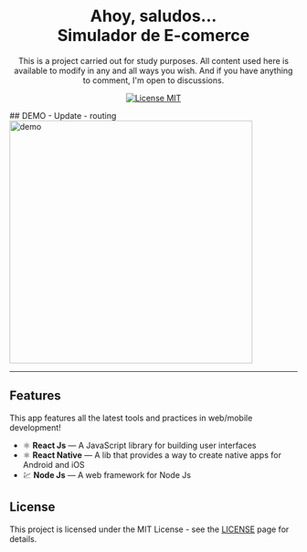 
<h1 align="center">

<br>
Ahoy, saludos... 
<br>
Simulador de E-comerce
</h1>

<p align="center">This is a project carried out for study purposes. All content used here is available to modify in any and all ways you wish.
And if you have anything to comment, I'm open to discussions.</p>

<p align="center">
  <a href="https://opensource.org/licenses/MIT">
    <img src="https://img.shields.io/badge/License-MIT-blue.svg" alt="License MIT">
  </a>
</p>

[//]: # (Add your gifs/images here:)
<div>
## DEMO - Update - routing
  <img src="[./src/assets/demo - 23-09-16.gifIMAGE_1_URL](https://s11.gifyu.com/images/S4v5v.gif)" alt="demo" height="425">
</div>

<hr />

## Features
This app features all the latest tools and practices in web/mobile development!

- ⚛️ **React Js** — A JavaScript library for building user interfaces
- ⚛️ **React Native** — A lib that provides a way to create native apps for Android and iOS
- 💹 **Node Js** — A web framework for Node Js


## License

This project is licensed under the MIT License - see the [LICENSE](https://opensource.org/licenses/MIT) page for details.

